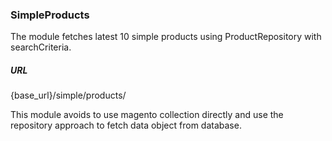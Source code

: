 ### SimpleProducts

The module fetches latest 10 simple products using ProductRepository with searchCriteria.

##### URL
{base_url}/simple/products/

This module avoids to use magento collection directly and use the repository approach to fetch data object from database.